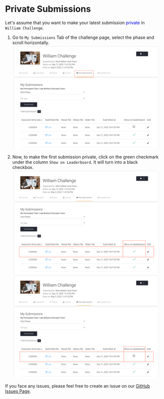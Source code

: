 # Private Submissions

Let's assume that you want to make your latest submission <span style="color:blue;">private</span> in `William Challenge`.

1. Go to `My Submissions` Tab of the challenge page, select the phase and scroll horizontally.
   <img src="../../_static/img/my_submission.png">

2. Now, to make the first submission private, click on the green checkmark under the column `Show on Leaderboard`. It will turn into a black checkbox.
   <img src="../../_static/img/my_submission_private.png">
   <img src="../../_static/img/my_submission_public.png">

If you face any issues, please feel free to create an issue on our [GitHub Issues Page](https://github.com/Cloud-CV/EvalAI/issues/new).
